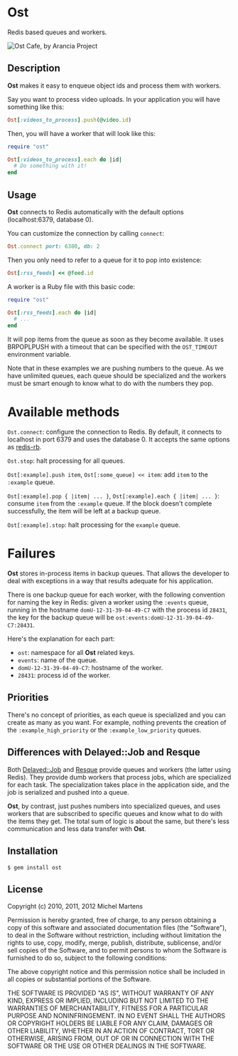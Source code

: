 Ost
===

Redis based queues and workers.

![Ost Cafe, by Arancia Project](http://farm4.static.flickr.com/3255/3161710005_36566b8a9e.jpg)

Description
-----------

**Ost** makes it easy to enqueue object ids and process them with
workers.

Say you want to process video uploads. In your application you will
have something like this:

``` ruby
Ost[:videos_to_process].push(@video.id)
```

Then, you will have a worker that will look like this:

``` ruby
require "ost"

Ost[:videos_to_process].each do |id|
  # Do something with it!
end
```

Usage
-----

**Ost** connects to Redis automatically with the default options
(localhost:6379, database 0).

You can customize the connection by calling `connect`:

``` ruby
Ost.connect port: 6380, db: 2
```

Then you only need to refer to a queue for it to pop into existence:

``` ruby
Ost[:rss_feeds] << @feed.id
```

A worker is a Ruby file with this basic code:

``` ruby
require "ost"

Ost[:rss_feeds].each do |id|
  # ...
end
```

It will pop items from the queue as soon as they become available. It
uses BRPOPLPUSH with a timeout that can be specified with the
`OST_TIMEOUT` environment variable.

Note that in these examples we are pushing numbers to the queue. As
we have unlimited queues, each queue should be specialized and the
workers must be smart enough to know what to do with the numbers they
pop.

Available methods
=================

`Ost.connect`: configure the connection to Redis. By default, it
connects to localhost in port 6379 and uses the database 0. It accepts
the same options as [redis-rb](https://github.com/redis/redis-rb).

`Ost.stop`: halt processing for all queues.

`Ost[:example].push item`, `Ost[:some_queue] << item`: add `item` to
the `:example` queue.

`Ost[:example].pop { |item| ... }`, `Ost[:example].each { |item| ...
}`: consume `item` from the `:example` queue. If the block doesn't
complete successfully, the item will be left at a backup queue.

`Ost[:example].stop`: halt processing for the `example` queue.

Failures
========

**Ost** stores in-process items in backup queues. That allows the
developer to deal with exceptions in a way that results adequate
for his application.

There is one backup queue for each worker, with the following
convention for naming the key in Redis: given a worker using the
`:events` queue, running in the hostname `domU-12-31-39-04-49-C7`
with the process id `28431`, the key for the backup queue will be
`ost:events:domU-12-31-39-04-49-C7:28431`.

Here's the explanation for each part:

* `ost`: namespace for all **Ost** related keys.
* `events`: name of the queue.
* `domU-12-31-39-04-49-C7`: hostname of the worker.
* `28431`: process id of the worker.

Priorities
----------

There's no concept of priorities, as each queue is specialized and you
can create as many as you want. For example, nothing prevents the
creation of the `:example_high_priority` or the
`:example_low_priority` queues.

Differences with Delayed::Job and Resque
----------------------------------------

Both [Delayed::Job](http://github.com/tobi/delayed_job) and
[Resque](http://github.com/defunkt/resque) provide queues and workers
(the latter using Redis). They provide dumb workers that process jobs,
which are specialized for each task. The specialization takes place
in the application side, and the job is serialized and pushed into a
queue.

**Ost**, by contrast, just pushes numbers into specialized queues, and
uses workers that are subscribed to specific queues and know what to
do with the items they get. The total sum of logic is about the same,
but there's less communication and less data transfer with **Ost**.

Installation
------------

    $ gem install ost

License
-------

Copyright (c) 2010, 2011, 2012 Michel Martens

Permission is hereby granted, free of charge, to any person
obtaining a copy of this software and associated documentation
files (the "Software"), to deal in the Software without
restriction, including without limitation the rights to use,
copy, modify, merge, publish, distribute, sublicense, and/or sell
copies of the Software, and to permit persons to whom the
Software is furnished to do so, subject to the following
conditions:

The above copyright notice and this permission notice shall be
included in all copies or substantial portions of the Software.

THE SOFTWARE IS PROVIDED "AS IS", WITHOUT WARRANTY OF ANY KIND,
EXPRESS OR IMPLIED, INCLUDING BUT NOT LIMITED TO THE WARRANTIES
OF MERCHANTABILITY, FITNESS FOR A PARTICULAR PURPOSE AND
NONINFRINGEMENT. IN NO EVENT SHALL THE AUTHORS OR COPYRIGHT
HOLDERS BE LIABLE FOR ANY CLAIM, DAMAGES OR OTHER LIABILITY,
WHETHER IN AN ACTION OF CONTRACT, TORT OR OTHERWISE, ARISING
FROM, OUT OF OR IN CONNECTION WITH THE SOFTWARE OR THE USE OR
OTHER DEALINGS IN THE SOFTWARE.
